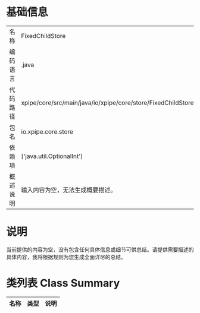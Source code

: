 # 基础信息

|      |      |
|------|------|
| 名称 | FixedChildStore |
| 编码语言 | .java |
| 代码路径 | xpipe/core/src/main/java/io/xpipe/core/store/FixedChildStore.java |
| 包名 | io.xpipe.core.store |
| 依赖项 | ['java.util.OptionalInt'] |
| 概述说明 | 输入内容为空，无法生成概要描述。 |

# 说明

当前提供的内容为空，没有包含任何具体信息或细节可供总结。请提供需要描述的具体内容，我将根据规则为您生成全面详尽的总结。

# 类列表 Class Summary

| 名称   | 类型  | 说明 |
|-------|------|-------------|




